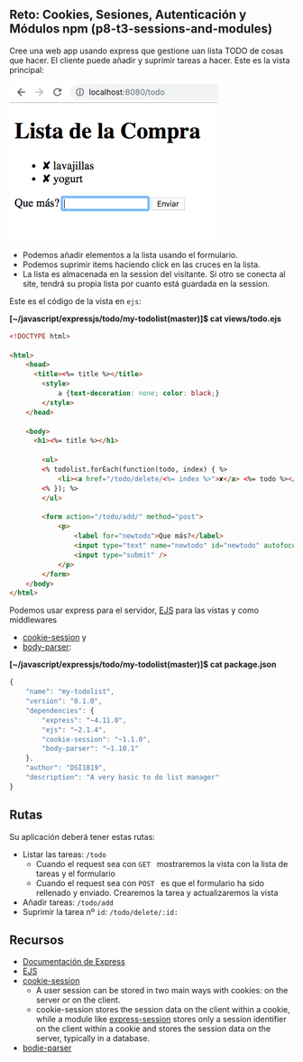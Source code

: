 ## Reto: Cookies, Sesiones, Autenticación y Módulos npm (p8-t3-sessions-and-modules)

Cree una web app usando express que gestione uan lista TODO de cosas que hacer.
El cliente puede añadir y suprimir tareas a hacer.
Este es la vista principal:

![todo.png](todo.png)

* Podemos añadir elementos a la lista usando el formulario.  
* Podemos suprimir items haciendo click en las cruces en la lista.  
* La lista es almacenada en la session del visitante.  Si otro se conecta al site, tendrá su propia lista por cuanto está guardada en la session.

Este es el código de la vista en `ejs`:

**[~/javascript/expressjs/todo/my-todolist(master)]$ cat views/todo.ejs**

```html
<!DOCTYPE html>

<html>
    <head>
      <title><%= title %></title>
        <style>
            a {text-decoration: none; color: black;}
        </style>
    </head>

    <body>
      <h1><%= title %></h1>

        <ul>
        <% todolist.forEach(function(todo, index) { %>
            <li><a href="/todo/delete/<%= index %>">✘</a> <%= todo %></li>
        <% }); %>
        </ul>

        <form action="/todo/add/" method="post">
            <p>
                <label for="newtodo">Que más?</label>
                <input type="text" name="newtodo" id="newtodo" autofocus />
                <input type="submit" />
            </p>
        </form>
    </body>
</html>
```

Podemos usar express para el servidor, 
[EJS](https://ejs.co/#docs) para las vistas y como middlewares 

* [cookie-session]([cookie-session](https://www.npmjs.com/package/cookie-session)) y  
* [body-parser](https://www.npmjs.com/package/body-parser):

**[~/javascript/expressjs/todo/my-todolist(master)]$ cat package.json**

```js
{
    "name": "my-todolist",
    "version": "0.1.0",
    "dependencies": {
        "express": "~4.11.0",
        "ejs": "~2.1.4",
        "cookie-session": "~1.1.0",
        "body-parser": "~1.10.1"
    },
    "author": "DSI1819",
    "description": "A very basic to do list manager"
}
```

## Rutas

Su aplicación deberá tener estas rutas:

* Listar las tareas: `/todo`
  - Cuando el request sea con `GET ` mostraremos la vista con la lista de tareas y el formulario
  - Cuando el request sea con `POST ` es que el formulario ha sido rellenado y enviado. Crearemos la tarea  y actualizaremos la vista 
* Añadir tareas: `/todo/add`
* Suprimir la tarea nº `id`:  `/todo/delete/:id:` 





## Recursos
* [Documentación de Express](http://expressjs.com/en/api.html)
* [EJS](https://ejs.co/#docs) 
* [cookie-session](https://www.npmjs.com/package/cookie-session)
    - A user session can be stored in two main ways with cookies: on the server or on the client. 
    - cookie-session stores the session data on the client within a cookie, while a module like [express-session](https://www.npmjs.com/package/express-session) stores only a session identifier on the client within a cookie and stores the session data on the server, typically in a database.
* [bodie-parser](https://www.npmjs.com/package/body-parser)
